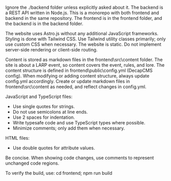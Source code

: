 Ignore the ./backend folder unless explicitly asked about it.
The backend is a REST API written in Node.js. This is a monorepo with both frontend and backend in the same repository. The frontend is in the frontend folder, and the backend is in the backend folder.

The website uses Astro.js without any additional JavaScript frameworks.
Styling is done with Tailwind CSS. Use Tailwind utility classes primarily; only use custom CSS when necessary.
The website is static. Do not implement server-side rendering or client-side routing.

Content is stored as markdown files in the frontend\src\content folder. The site is about a LARP event, so content covers the event, rules, and lore.
The content structure is defined in frontend\public\config.yml (DecapCMS config).
When modifying or adding content structure, always update config.yml accordingly.
Create or update markdown files in frontend\src\content as needed, and reflect changes in config.yml.

JavaScript and TypeScript files:
- Use single quotes for strings.
- Do not use semicolons at line ends.
- Use 2 spaces for indentation.
- Write typesafe code and use TypeScript types where possible.
- Minimize comments; only add them when necessary.

HTML files:
- Use double quotes for attribute values.

Be concise. When showing code changes, use comments to represent unchanged code regions.

To verify the build, use: cd frontend; npm run build